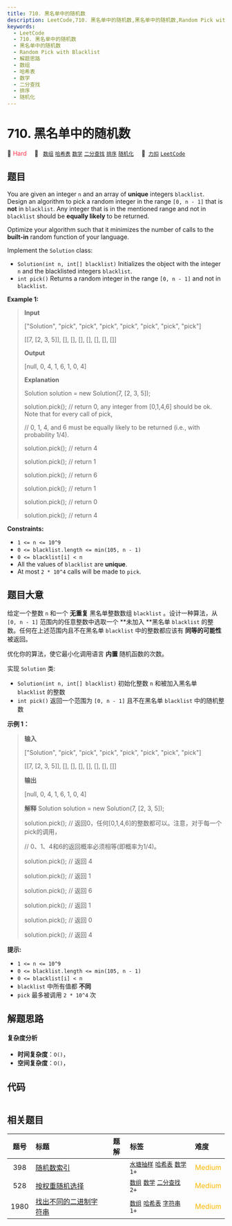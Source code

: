 ```yaml
---
title: 710. 黑名单中的随机数
description: LeetCode,710. 黑名单中的随机数,黑名单中的随机数,Random Pick with Blacklist,解题思路,数组,哈希表,数学,二分查找,排序,随机化
keywords:
  - LeetCode
  - 710. 黑名单中的随机数
  - 黑名单中的随机数
  - Random Pick with Blacklist
  - 解题思路
  - 数组
  - 哈希表
  - 数学
  - 二分查找
  - 排序
  - 随机化
---
```


# 710. 黑名单中的随机数

🔴 <font color=#ff334b>Hard</font>&emsp; 🔖&ensp; [`数组`](/tag/array.md) [`哈希表`](/tag/hash-table.md) [`数学`](/tag/math.md) [`二分查找`](/tag/binary-search.md) [`排序`](/tag/sorting.md) [`随机化`](/tag/randomized.md)&emsp; 🔗&ensp;[`力扣`](https://leetcode.cn/problems/random-pick-with-blacklist) [`LeetCode`](https://leetcode.com/problems/random-pick-with-blacklist)

## 题目

You are given an integer `n` and an array of **unique** integers `blacklist`.
Design an algorithm to pick a random integer in the range `[0, n - 1]` that is
**not** in `blacklist`. Any integer that is in the mentioned range and not in
`blacklist` should be **equally likely** to be returned.

Optimize your algorithm such that it minimizes the number of calls to the
**built-in** random function of your language.

Implement the `Solution` class:

  * `Solution(int n, int[] blacklist)` Initializes the object with the integer `n` and the blacklisted integers `blacklist`.
  * `int pick()` Returns a random integer in the range `[0, n - 1]` and not in `blacklist`.



**Example 1:**

> 
> 
> 
> 
> 
> **Input**
> 
> ["Solution", "pick", "pick", "pick", "pick", "pick", "pick", "pick"]
> 
> [[7, [2, 3, 5]], [], [], [], [], [], [], []]
> 
> **Output**
> 
> [null, 0, 4, 1, 6, 1, 0, 4]
> 
> 
> 
> **Explanation**
> 
> Solution solution = new Solution(7, [2, 3, 5]);
> 
> solution.pick(); // return 0, any integer from [0,1,4,6] should be ok. Note that for every call of pick,
> 
> > 
> > 
> > 
> > 
>  // 0, 1, 4, and 6 must be equally likely to be returned (i.e., with probability 1/4).
> 
> solution.pick(); // return 4
> 
> solution.pick(); // return 1
> 
> solution.pick(); // return 6
> 
> solution.pick(); // return 1
> 
> solution.pick(); // return 0
> 
> solution.pick(); // return 4

**Constraints:**

  * `1 <= n <= 10^9`
  * `0 <= blacklist.length <= min(105, n - 1)`
  * `0 <= blacklist[i] < n`
  * All the values of `blacklist` are **unique**.
  * At most `2 * 10^4` calls will be made to `pick`.


## 题目大意

给定一个整数 `n` 和一个 **无重复** 黑名单整数数组 `blacklist` 。设计一种算法，从 `[0, n - 1]`
范围内的任意整数中选取一个 **未加入  **黑名单 `blacklist` 的整数。任何在上述范围内且不在黑名单 `blacklist` 中的整数都应该有
**同等的可能性** 被返回。

优化你的算法，使它最小化调用语言 **内置** 随机函数的次数。

实现 `Solution` 类:

  * `Solution(int n, int[] blacklist)` 初始化整数 `n` 和被加入黑名单 `blacklist` 的整数
  * `int pick()` 返回一个范围为 `[0, n - 1]` 且不在黑名单 `blacklist` 中的随机整数



**示例 1：**

> 
> 
> 
> 
> 
> **输入**
> 
> ["Solution", "pick", "pick", "pick", "pick", "pick", "pick", "pick"]
> 
> [[7, [2, 3, 5]], [], [], [], [], [], [], []]
> 
> **输出**
> 
> [null, 0, 4, 1, 6, 1, 0, 4]
> 
> 
> 
> **解释** Solution solution = new Solution(7, [2, 3, 5]);
> 
> solution.pick(); // 返回0，任何[0,1,4,6]的整数都可以。注意，对于每一个pick的调用，
> 
> > 
> > 
> > 
> > 
>  // 0、1、4和6的返回概率必须相等(即概率为1/4)。
> 
> solution.pick(); // 返回 4
> 
> solution.pick(); // 返回 1
> 
> solution.pick(); // 返回 6
> 
> solution.pick(); // 返回 1
> 
> solution.pick(); // 返回 0
> 
> solution.pick(); // 返回 4
> 
> 



**提示:**

  * `1 <= n <= 10^9`
  * `0 <= blacklist.length <= min(105, n - 1)`
  * `0 <= blacklist[i] < n`
  * `blacklist` 中所有值都 **不同**
  *  `pick` 最多被调用 `2 * 10^4` 次


## 解题思路

#### 复杂度分析

- **时间复杂度**：`O()`，
- **空间复杂度**：`O()`，

## 代码

```javascript

```

## 相关题目

<!-- prettier-ignore -->
| 题号 | 标题 | 题解 | 标签 | 难度 |
| :------: | :------ | :------: | :------ | :------ |
| 398 | [随机数索引](https://leetcode.com/problems/random-pick-index) |  |  [`水塘抽样`](/tag/reservoir-sampling.md) [`哈希表`](/tag/hash-table.md) [`数学`](/tag/math.md) `1+` | <font color=#ffb800>Medium</font> |
| 528 | [按权重随机选择](https://leetcode.com/problems/random-pick-with-weight) |  |  [`数组`](/tag/array.md) [`数学`](/tag/math.md) [`二分查找`](/tag/binary-search.md) `2+` | <font color=#ffb800>Medium</font> |
| 1980 | [找出不同的二进制字符串](https://leetcode.com/problems/find-unique-binary-string) |  |  [`数组`](/tag/array.md) [`哈希表`](/tag/hash-table.md) [`字符串`](/tag/string.md) `1+` | <font color=#ffb800>Medium</font> |
